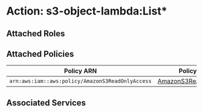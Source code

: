 # Action: s3-object-lambda:List*

## Attached Roles

## Attached Policies

| Policy ARN | Policy Name |
|------------|-------------|
| `arn:aws:iam::aws:policy/AmazonS3ReadOnlyAccess` | [AmazonS3ReadOnlyAccess](../policies.md#amazons3readonlyaccess) |

## Associated Services

